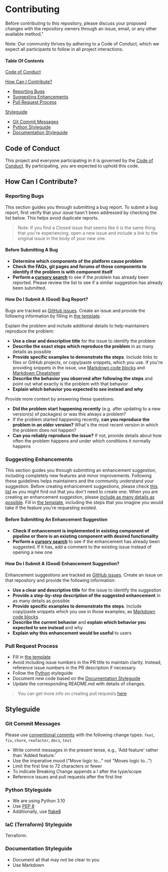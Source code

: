 # Contributing

Before contributing to this repository, please discuss your proposed changes with the repository owners through an issue, email, or any other available method."

Note: Our community thrives by adhering to a Code of Conduct, which we expect all participants to follow in all project interactions.

#### Table Of Contents

[Code of Conduct](#code-of-conduct)

[How Can I Contribute?](#how-can-i-contribute)

* [Reporting Bugs](#reporting-bugs)
* [Suggesting Enhancements](#suggesting-enhancements)
* [Pull Request Process](#pull-request-process)

[Styleguide](#styleguide)

* [Git Commit Messages](#git-commit-messages)
* [Python Styleguide](#python-styleguide)
* [Documentation Styleguide](#documentation-styleguide)

## Code of Conduct

This project and everyone participating in it is governed by the [Code of Conduct](CODE_OF_CONDUCT.md). By
participating, you are expected to uphold this code.

## How Can I Contribute?

### Reporting Bugs

This section guides you through submitting a bug report.
To submit a bug report, first verify that your issue hasn't been addressed by checking the list below. This helps avoid duplicate reports.

> Note: If you find a Closed issue that seems like it is the same thing that you're experiencing, open a new issue and
> include a link to the original issue in the body of your new one.
#### Before Submitting A Bug

* **Determine which components of the platform cause problem**
* **Check the FAQs, git pages and forums of those components to identify if the problem is with component itself**
* **Perform a [cursory search](https://github.com/CloudGeometry/cgdevx-core/issues)** to see if the problem has already
  been reported. Please review the list to see if a similar suggestion has already been submitted.

#### How Do I Submit A (Good) Bug Report?

Bugs are tracked as [GitHub issues](https://guides.github.com/features/issues/). Create an issue and provide the
following information by filling in [the template](ISSUE_TEMPLATE.md).

Explain the problem and include additional details to help maintainers reproduce the problem:

* **Use a clear and descriptive title** for the issue to identify the problem
* **Describe the exact steps which reproduce the problem** in as many details as possible
* **Provide specific examples to demonstrate the steps**. Include links to files or GitHub projects, or copy/paste
  snippets, which you use. If you're providing snippets in the issue,
  use [Markdown code blocks](https://help.github.com/articles/markdown-basics/#multiple-lines)
  and [Markdown Cheatsheet](https://github.com/adam-p/markdown-here/wiki/Markdown-Cheatsheet)
* **Describe the behavior you observed after following the steps** and point out what exactly is the problem with that
  behavior
* **Explain which behavior you expected to see instead and why**

Provide more context by answering these questions:

* **Did the problem start happening recently** (e.g. after updating to a new version(s) of packages) or was this always
  a problem?
* If the problem started happening recently, **can you reproduce the problem in an older version?** What's the most
  recent version in which the problem does not happen?
* **Can you reliably reproduce the issue?** If not, provide details about how often the problem happens and under which
  conditions it normally happens

### Suggesting Enhancements

This section guides you through submitting an enhancement suggestion, including completely new features and minor
improvements. Following these guidelines helps maintainers and the community understand your suggestion.
Before creating enhancement suggestions, please check [this list](#before-submitting-an-enhancement-suggestion) as you
might find out that you don't need to create one. When you are creating an enhancement suggestion,
please [include as many details as possible](#how-do-i-submit-a-good-enhancement-suggestion). Fill
in [the template](ISSUE_TEMPLATE.md), including the steps that you imagine you would take if the feature you're
requesting existed.

#### Before Submitting An Enhancement Suggestion

* **Check if enhancement is implemented in existing component of pipeline or there is an existing component with
  desired functionality**
* **Perform a [cursory search](https://github.com/CloudGeometry/cgdevx-core/issues)** to see if the enhancement has
  already been suggested. If it has, add a comment to the existing issue instead of opening a new one

#### How Do I Submit A (Good) Enhancement Suggestion?

Enhancement suggestions are tracked as [GitHub issues](https://guides.github.com/features/issues/). Create an issue on
that repository and provide the following information:

* **Use a clear and descriptive title** for the issue to identify the suggestion
* **Provide a step-by-step description of the suggested enhancement** in as many details as possible
* **Provide specific examples to demonstrate the steps**. Include copy/paste snippets which you use in those examples,
  as [Markdown code blocks](https://help.github.com/articles/markdown-basics/#multiple-lines)
* **Describe the current behavior** and **explain which behavior you expected to see instead** and why
* **Explain why this enhancement would be useful** to users

### Pull Request Process

* Fill in [the template](PULL_REQUEST_TEMPLATE.md)
* Avoid including issue numbers in the PR title to maintain clarity. Instead, reference issue numbers in the PR description if necessary.
* Follow the [Python](#python-styleguide) styleguide
* Document new code based on the [Documentation Styleguide](#documentation-styleguide)
* Update the corresponding README.md with details of changes.

> You can get more info on creating pull requests [here](https://help.github.com/articles/creating-a-pull-request/)

## Styleguide

### Git Commit Messages

Please use [conventional commits](https://www.conventionalcommits.org/en/v1.0.0/#summary) with the following change
types:
`feat`, `fix`, `chore`, `reafactor`, `docs`, `test`

* Write commit messages in the present tense, e.g., 'Add feature' rather than 'Added feature.'
* Use the imperative mood ("Move logic to..." not "Moves logic to...")
* Limit the first line to 72 characters or fewer
* To indicate Breaking Change appends a ! after the type/scope
* Reference issues and pull requests after the first line

### Python Styleguide

* We are using Python 3.10
* Use [PEP 8](https://www.python.org/dev/peps/pep-0008/)
* Additionally, use [flake8](https://flake8.pycqa.org/en/latest/)

### IaC (Terraform) Styleguide

  Terraform.

### Documentation Styleguide

* Document all that may not be clear to you
* Use Markdown

